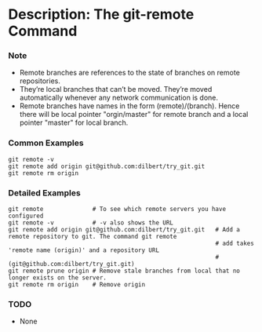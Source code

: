 # Description: The git-remote Command

### Note
* Remote branches are references to the state of branches on remote repositories.
* They’re local branches that can’t be moved. They’re moved automatically whenever any network communication is done.
* Remote branches have names in the form (remote)/(branch).  Hence there will be local pointer "orgin/master" for remote
  branch and a local pointer "master" for local branch.

### Common Examples
```
git remote -v
git remote add origin git@github.com:dilbert/try_git.git
git remote rm origin
```

### Detailed Examples
```
git remote              # To see which remote servers you have configured
git remote -v           # -v also shows the URL
git remote add origin git@github.com:dilbert/try_git.git   # Add a remote repository to git. The command git remote
                                                           # add takes 'remote name (origin)' and a repository URL
                                                           # (git@github.com:dilbert/try_git.git)
git remote prune origin # Remove stale branches from local that no longer exists on the server.
git remote rm origin    # Remove origin
```

### TODO
* None
